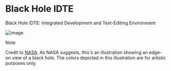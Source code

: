 # Black Hole IDTE
Black Hole IDTE: Integrated Development and Text-Editing Environment

![image](https://github.com/user-attachments/assets/c966ce64-5c9d-4d8c-b34f-5635ba464450)
> [!NOTE]
> Credit to [NASA](https://science.nasa.gov/resource/black-hole-side-view/). As NASA suggests, this's an illustration showing an edge-on view of a black hole. The colors depicted in this illustration are for artistic purposes only.
